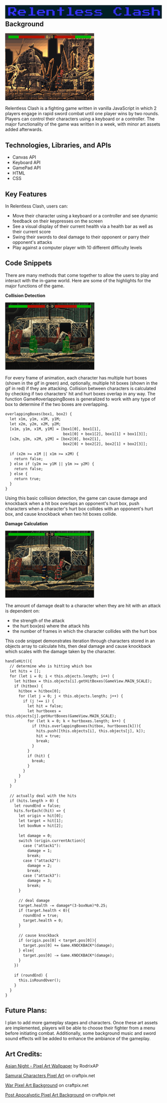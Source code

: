 ![Demo Combat](assets/images/MainLogo.jpg)
__Background__
----

![Demo Combat](assets/images/DemoGifs/parrying.gif)

Relentless Clash is a fighting game written in vanilla JavaScript in which 2 players engage in rapid sword combat until one player wins by two rounds. Players can control their characters using a keyboard or a controller. The major functionality of the game was written in a week, with minor art assets added afterwards.

__Technologies, Libraries, and APIs__
----
- Canvas API
- Keyboard API
- GamePad API
- HTML
- CSS

__Key Features__
----

In Relentless Clash, users can:
- Move their character using a keyboard or a controller and see dynamic feedback on their keypresses on the screen
- See a visual display of their current health via a health bar as well as their current score
- Swing their swords to deal damage to their opponent or parry their opponent's attacks
- Play against a computer player with 10 different difficulty levels

__Code Snippets__
----

There are many methods that come together to allow the users to play and interact with the in-game world. Here are some of the highlights for the major functions of the game.

__Collision Detection__

![Hit and Hurt Boxes](assets/images/DemoGifs/hitboxes.gif)

For every frame of animation, each character has multiple hurt boxes (shown in the gif in green) and, optionally, multiple hit boxes (shown in the gif in red) if they are attacking. Collision between characters is calculated by checking if two characters' hit and hurt boxes overlap in any way. The function Game#overlappingBoxes is generalized to work with any type of box to determine if the two boxes are overlapping.

```
overlappingBoxes(box1, box2) {
  let x1m, y1m, x1M, y1M;
  let x2m, y2m, x2M, y2M;
  [x1m, y1m, x1M, y1M] = [box1[0], box1[1],
                          box1[0] + box1[2], box1[1] + box1[3]];
  [x2m, y2m, x2M, y2M] = [box2[0], box2[1],
                          box2[0] + box2[2], box2[1] + box2[3]];

  if (x2m >= x1M || x1m >= x2M) {
    return false;
  } else if (y2m >= y1M || y1m >= y2M) {
    return false;
  } else {
    return true;
  }
}
```

Using this basic collision detection, the game can cause damage and knockback when a hit box overlaps an opponent's hurt box, push characters when a character's hurt box collides with an opponent's hurt box, and cause knockback when two hit boxes collide.

__Damage Calculation__

![Basic Attack](assets/images/DemoGifs/basic_attack.gif)

The amount of damage dealt to a character when they are hit with an attack is dependent on:

- the strength of the attack
- the hurt box(es) where the attack hits
- the number of frames in which the character collides with the hurt box

This code snippet demonstrates iteration through characters stored in an objects array to calculate hits, then deal damage and cause knockback which scales with the damage taken by the character.

```
handleHit(){
  // determine who is hitting which box
  let hits = [];
  for (let i = 0; i < this.objects.length; i++) {
    let hitbox = this.objects[i].getHitBoxes(GameView.MAIN_SCALE);
    if (hitbox) {
      hitbox = hitbox[0];
      for (let j = 0; j < this.objects.length; j++) {
        if (j !== i) {
          let hit = false;
          let hurtboxes = this.objects[j].getHurtBoxes(GameView.MAIN_SCALE);
          for (let k = 0; k < hurtboxes.length; k++) {
            if (this.overlappingBoxes(hitbox, hurtboxes[k])){
              hits.push([this.objects[i], this.objects[j], k]);
              hit = true;
              break;
            }
          }
          if (hit) {
            break;
          }
        }
      }
    }
  }

  // actually deal with the hits
  if (hits.length > 0) {
    let roundEnd = false;
    hits.forEach((hit) => {
      let origin = hit[0];
      let target = hit[1];
      let boxNum = hit[2];

      let damage = 0;
      switch (origin.currentAction){
        case ("attack1"):
          damage = 1;
          break;
        case ("attack2"):
          damage = 2;
          break;
        case ("attack3"):
          damage = 3;
          break;
      }

      // deal damage
      target.health -= damage*(3-boxNum)*0.25;
      if (target.health < 0){
        roundEnd = true;
        target.health = 0;
      }

      // cause knockback
      if (origin.pos[0] < target.pos[0]){
        target.pos[0] += Game.KNOCKBACK*(damage);
      } else{
        target.pos[0] -= Game.KNOCKBACK*(damage);
      }
    })

    if (roundEnd) {
      this.isRoundOver();
    }
  }
}
```

__Future Plans:__
----
I plan to add more gameplay stages and characters. Once these art assets are implemented, players will be able to choose their fighter from a menu before initiating combat. Additionally, some background music and sword sound effects will be added to enhance the ambiance of the gameplay.

__Art Credits:__
----
[Asian Night - Pixel Art Wallpaper](https://www.flickr.com/photos/rodrixap/10591266994/in/photostream/) by RodrixAP

[Samurai Characters Pixel Art](https://craftpix.net/freebies/free-samurai-pixel-art-sprite-sheets/) on craftpix.net

[War Pixel Art Background](https://craftpix.net/freebies/free-war-pixel-art-2d-backgrounds/) on craftpix.net

[Post Apocalyptic Pixel Art Background](https://craftpix.net/freebies/free-post-apocalyptic-pixel-art-game-backgrounds/) on craftpix.net
